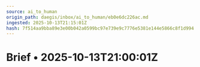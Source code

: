 ```yaml
---
source: ai_to_human
origin_path: daegis/inbox/ai_to_human/eb0e6dc226ac.md
ingested: 2025-10-13T21:15:01Z
hash: 7f514aa9bba89e3e00b042a0599bc97e739e9c7776e5381e144e5866c8f1d994
---
```

# Brief • 2025-10-13T21:00:01Z

